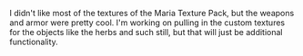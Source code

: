 I didn't like most of the textures of the Maria Texture Pack, but the weapons and armor were pretty cool. I'm working on pulling in the custom textures for the objects like the herbs and such still, but that will just be additional functionality.
